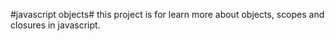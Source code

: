 #javascript objects#
this project is for learn more about objects, scopes and closures in javascript.